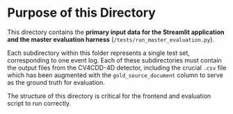 # Purpose of this Directory

This directory contains the **primary input data for the Streamlit application and the master evaluation harness** (`/tests/run_master_evaluation.py`).

Each subdirectory within this folder represents a single test set, corresponding to one event log. Each of these subdirectories must contain the output files from the CV4CDD-4D detector, including the crucial `.csv` file which has been augmented with the `gold_source_document` column to serve as the ground truth for evaluation.

The structure of this directory is critical for the frontend and evaluation script to run correctly.